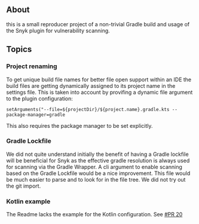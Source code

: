 ## About
this is a small reproducer project of a non-trivial Gradle build and usage of the Snyk plugin for vulnerability scanning.

## Topics

### Project renaming
To get unique build file names for better file open support within an IDE the build files are getting dynamically assigned to its project name in the settings file.
This is taken into account by provifing a dynamic file argument to the plugin configuration:
```
setArguments("--file=${projectDir}/${project.name}.gradle.kts --package-manager=gradle
```
This also requires the package manager to be set explicitly.

### Gradle Lockfile

We did not quite understand initially the benefit of having a Gradle lockfile will be beneficial for Snyk as the effective gradle resolution is always used for scanning via the Gradle Wrapper. A cli argument to enable scanning based on the Gradle Lockfile would be a nice improvement. This file would be much easier to parse and to look for in the file tree.
We did not try out the git import.

### Kotlin example
The Readme lacks the example for the Kotlin configuration. See [#PR 20](https://github.com/snyk/gradle-plugin/pull/20)


